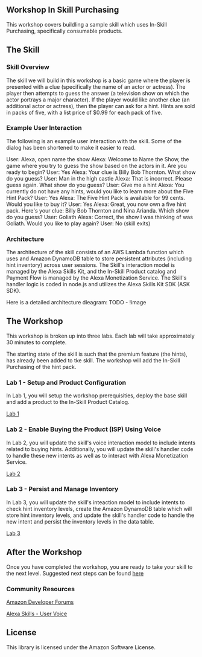 ## Workshop In Skill Purchasing

This workshop covers buildling a sample skill which uses In-Skill Purchasing, specifically consumable products.

## The Skill

### Skill Overview

The skill we will build in this workshop is a basic game where the player is presented with a clue (specifically the name of an actor or actress).  The player then attempts to guess the answer (a television show on which the actor portrays a major character).  If the player would like another clue (an additional actor or actress), then the player can ask for a hint.  Hints are sold in packs of five, with a list price of $0.99 for each pack of five.

### Example User Interaction

The following is an example user interaction with the skill.  Some of the dialog has been shortened to make it easier to read.

User: Alexa, open name the show
  Alexa: Welcome to Name the Show, the game where you try to guess the show based on the actors in it.  Are you ready to begin?
User: Yes
  Alexa: Your clue is Billy Bob Thornton.  What show do you guess?
User: Man in the high castle
  Alexa: That is incorrect.  Please guess again.  What show do you guess?
User: Give me a hint
  Alexa: You currently do not have any hints, would you like to learn more about the Five Hint Pack?
User: Yes
  Alexa: The Five Hint Pack is available for 99 cents.  Would you like to buy it?
User: Yes
  Alexa: Great, you now own a five hint pack.  Here's your clue: Billy Bob Thornton and Nina Arianda.  Which show do you guess?
User: Goliath
  Alexa: Correct, the show I was thinking of was Goliath.  Would you like to play again?
User: No
(skill exits)

### Architecture

The architecture of the skill consists of an AWS Lambda function which uses and Amazon DynamoDB table to store persistent attributes (including hint inventory) across user sessions.  The Skill's interaction model is managed by the Alexa Skills Kit, and the In-Skill Product catalog and Payment Flow is managed by the Alexa Monetization Service.  The Skill's handler logic is coded in node.js and utilizes the Alexa Skills Kit SDK (ASK SDK).

Here is a detailed architecture dieagram:
TODO - !image

## The Workshop

This workshop is broken up into three labs.  Each lab will take approximately 30 minutes to complete.

The starting state of the skill is such that the premium feature (the hints), has already been added to tke skill.  The workshop will add the In-Skill Purchasing of the hint pack.

### Lab 1 - Setup and Product Configuration

In Lab 1, you will setup the workshop prerequisities, deploy the base skill and add a product to the In-Skill Product Catalog.

[Lab 1](./lab-1-guide.md)

### Lab 2 - Enable Buying the Product (ISP) Using Voice

In Lab 2, you will update the skill's voice interaction model to include intents related to buying hints.  Additionally, you will update the skill's handler code to handle these new intents as well as to interact with Alexa Monetization Service.

[Lab 2](./lab-2-guide.md)

### Lab 3 - Persist and Manage Inventory

In Lab 3, you will update the skill's inteaction model to include intents to check hint inventory levels, create the Amazon DynamoDB table which will store hint inventory levels, and update the skill's handler code to handle the new intent and persist the inventory levels in the data table.

[Lab 3](./lab-3-guide.md)

## After the Workshop

Once you have completed the workshop, you are ready to take your skill to the next level.  Suggested next steps can be found [here](./next-steps.md)

### Community Resources

[Amazon Developer Forums](https://forums.developer.amazon.com/spaces/165/index.html)

[Alexa Skills - User Voice](https://alexa.uservoice.com)

## License

This library is licensed under the Amazon Software License.
